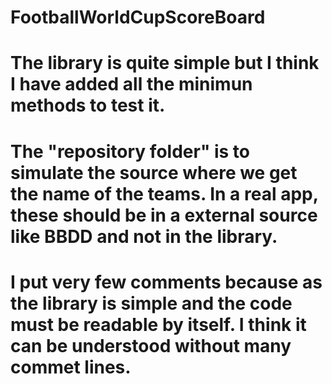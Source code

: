 # FootballWorldCupScoreBoard

# The library is quite simple but I think I have added all the minimun methods to test it.
# The "repository folder" is to simulate the source where we get the name of the teams. In a real app, these should be in a external source like BBDD and not in the library.
# I put very few comments because as the library is simple and the code must be readable by itself. I think it can be understood without many commet lines.
